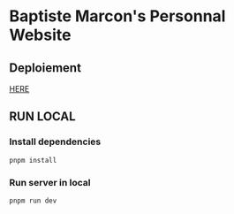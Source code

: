 # Baptiste Marcon's Personnal Website

## Deploiement

<a href="https://baptistemcn.surge.sh/">HERE</a>

## RUN LOCAL

### Install dependencies

```
pnpm install
```

### Run server in local

```
pnpm run dev
```
